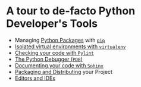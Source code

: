 # A tour to de-facto Python Developer's Tools

* Managing [Python Packages](docs/Packages.md) with [`pip`](docs/Pip.md)
* [Isolated virtual environments with `virtualenv`](docs/VirtualEnvironments.md)
* [Checking your code with `Pylint`](docs/Codestyle.md)
* [The Python Debugger (`PDB`)](docs/Debugging.md)
* [Documenting your code with `Sphinx`](docs/Documentation.md)
* [Packaging and Distributing](docs/Packaging.md) your Project
* [Editors and IDEs](docs/Editors.md)

